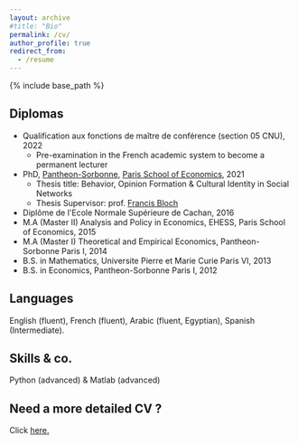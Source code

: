 ```yaml
---
layout: archive
#title: "Bio"
permalink: /cv/
author_profile: true
redirect_from:
  - /resume
---
```


{% include base_path %}

Diplomas
---

* Qualification aux fonctions de maître de conférence (section 05 CNU), 2022
  * Pre-examination in the French academic system to become a permanent lecturer
* PhD, [Pantheon-Sorbonne](http://www.pantheonsorbonne.fr/), [Paris School of Economics](https://www.parisschoolofeconomics.eu/en/), 2021 
  * Thesis title: Behavior, Opinion Formation & Cultural Identity in Social Networks 
  * Thesis Supervisor: prof. [Francis Bloch](https://www.sites.google.com/site/francisbloch1/)
* Diplôme de l'Ecole Normale Supérieure de Cachan, 2016
* M.A (Master II) Analysis and Policy in Economics, EHESS, Paris School of Economics, 2015
* M.A (Master I) Theoretical and Empirical Economics, Pantheon-Sorbonne Paris I, 2014
* B.S. in Mathematics, Universite Pierre et Marie Curie Paris VI, 2013
* B.S. in Economics, Pantheon-Sorbonne Paris I, 2012

  
Languages
---
English (fluent), French (fluent), Arabic (fluent, Egyptian), Spanish (Intermediate).

Skills & co. 
---
Python (advanced) & Matlab (advanced)

Need a more detailed CV ? 
---
Click <a href="https://shadenshabayek.github.io/files/cv_shaden.pdf" target="_blank">here.</a> 



